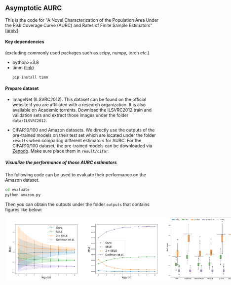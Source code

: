 ## Asymptotic AURC
This is the code for "A Novel Characterization of the Population Area Under the Risk Coverage Curve (AURC) and Rates of Finite Sample Estimators" [[arxiv](https://arxiv.org/pdf/2410.15361)].
#### Key dependencies 
(excluding commonly used packages such as scipy, numpy, torch etc.)
   * python>=3.8
   * timm ([link](https://timm.fast.ai))
        ```bash
        pip install timm
        ```
#### Prepare dataset
* ImageNet (ILSVRC2012).
This dataset can be found on the official website if you are affiliated with a research organization. It is also available on Academic torrents.
Download the ILSVRC2012 train and validation sets and extract those images under the folder `data/ILSVRC2012`.

* CIFAR10/100 and Amazon datasets.
We directly use the outputs of the pre-trained models on their test set which are located under the folder `results` when comparing different estimators for AURC. For the CIFAR10/100 dataset, the pre-trained models can be downloaded via [Zenodo](https://zenodo.org/records/10724791). Make sure place them in `result/cifar`.



##### Visualize the performance of those AURC estimators
The following code can be used to evaluate their performance on the Amazon dataset.
```bash
cd evaluate
python amazon.py
```
Then you can obtain the outputs under the folder `outputs` that contains figures like below:
<div style="display: flex; justify-content: space-between;">
  <img src="https://github.com/han678/AsymptoticAURC/blob/c78db47a506fc9db5fbdcddd08f4b593c48c6a60/outputs/bias/amazon_bert.png" alt="figure" width="260">
  <img src="https://github.com/han678/AsymptoticAURC/blob/0071990151584e99ad818bd4961d27e9a49e78af/outputs/mse/amazon_bert.png" alt="figure" width="260">
  <img src="https://github.com/han678/AsymptoticAURC/blob/0071990151584e99ad818bd4961d27e9a49e78af/outputs/csf/amazon_bert.png" alt="figure" width="240">
</div>
